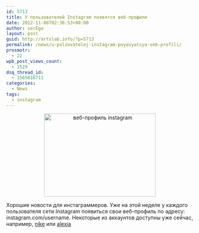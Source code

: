 ```yaml
---
id: 5713
title: У пользователей Instagram появятся веб-профили
date: 2012-11-06T02:36:53+00:00
author: serEga
layout: post
guid: http://artslab.info/?p=5713
permalink: /news/u-polzovatelej-instagram-poyavyatsya-veb-profili/
prosmotr:
  - 22
wpb_post_views_count:
  - 1529
dsq_thread_id:
  - 1565016711
categories:
  - News
tags:
  - instagram
---
```

<center>
  <a href="http://img.artslab.info/instaprofiles.png"><img src="http://img.artslab.info/instaprofiles-300x224.png" alt="веб-профиль instagram" title="instaprofiles" width="300" height="224" class="aligncenter size-medium wp-image-5715" srcset="http://img.artslab.info/instaprofiles-300x224.png 300w, http://img.artslab.info/instaprofiles-1024x766.png 1024w, http://img.artslab.info/instaprofiles.png 1247w" sizes="(max-width: 300px) 100vw, 300px" /></a>
</center>

Хорошие новости для инстаграммеров. Уже на этой неделе у каждого пользователя сети Instagram появиться свои веб-профиль по адресу: instagram.com/username. Некоторые из аккаунтов доступны уже сейчас, например, [nike](http://instagram.com/nike) или [alexia](http://instagram.com/alexia)